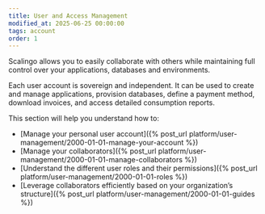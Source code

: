 ```yaml
---
title: User and Access Management
modified_at: 2025-06-25 00:00:00
tags: account
order: 1
---
```


Scalingo allows you to easily collaborate with others while maintaining full control over your applications, databases and environments.

Each user account is sovereign and independent. It can be used to create and manage applications, provision databases, define a payment method, download invoices, and access detailed consumption reports.

This section will help you understand how to:
* [Manage your personal user account]({% post_url platform/user-management/2000-01-01-manage-your-account %})
* [Manage your collaborators]({% post_url platform/user-management/2000-01-01-manage-collaborators %})
* [Understand the different user roles and their permissions]({% post_url platform/user-management/2000-01-01-roles %})
* [Leverage collaborators efficiently based on your organization’s structure]({% post_url platform/user-management/2000-01-01-guides %})
